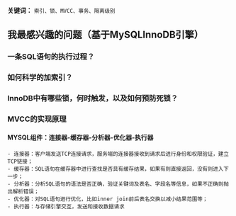 **关键词：**  `索引、锁、MVCC、事务、隔离级别`

## 我最感兴趣的问题（基于MySQLInnoDB引擎）

### 一条SQL语句的执行过程？

### 如何科学的加索引？

### InnoDB中有哪些锁，何时触发，以及如何预防死锁？

### MVCC的实现原理

#### MYSQL组件：连接器-缓存器-分析器-优化器-执行器
    - 连接器：客户端发送TCP连接请求，服务端的连接器接收到请求后进行身份和权限验证，建立TCP链接；
    - 缓存器：SQL语句在缓存器中进行查找是否具有缓存结果，如果有则直接返回，没有则进入下一步；
    - 分析器：分析SQL语句的语法是否正确，验证关键词及表名、字段名等信息，如果不正确则抛出解析错误；
    - 优化器：对SQL语句进行优化，比如inner join前后表名交换以减小结果范围等；
    - 执行器：与存储引擎交互，发送和接收数据请求

